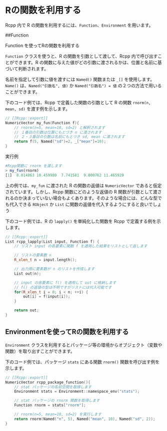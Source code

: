 # Rの関数を利用する

Rcpp 内で R の関数を利用するには、`Function`、`Environment` を用います。


##Function

Function を使ってRの関数を利用する

`Function` クラスを使うと、R の関数を引数として渡して、Rcpp 内で呼び出すことができます。R の関数に与えた値がどの引数に渡されるかは、位置と名前に基づいて判断されます。

名前を指定して引数に値を渡すには `Named()` 関数または `_[]` を使用します。`Name()` は、`Named("引数名", 値)` か `Named("引数名") = 値` の２つの方法で用いることができます。

下のコード例では、Rcpp で定義した関数の引数として R の関数 `rnorm(n, mean, sd)` を渡す例を示します。

```cpp
// [[Rcpp::export]]
NumericVector my_fun(Function f){
    // rnorm(n=5, mean=10, sd=2) と解釈されます
    // １番目の引数は位置にもとづき n に渡されます
    // ２・３番目の引数は名前にもとづき sd, mean に渡されます
    return f(5, Named("sd")=2, _["mean"]=10);
}
```

実行例

```r
#Rcpp関数に rnorm を渡します
> my_fun(rnorm)
[1]  8.014863 10.459980  7.741581  9.000762 11.465920
```

上の例では、`my_fun` に渡された R の関数の返値は `NumericVector` であると仮定されています。しかし、Rcpp 関数にどのような返値の R 関数が引数として渡されるのか決まっていない場合もよくあります。そのような場合には、どんな型でも代入できる `RObject` か `List` に関数の返値を代入するようにすると良いでしょう

下のコード例では、R の `lapply()` を単純化した関数を Rcpp で定義する例を示します。

```cpp
// [[Rcpp::export]]
List rcpp_lapply(List input, Function f) {
    // リスト input の各要素に関数 f を適用した結果をリストとして返します

    // リストの要素数 n
    R_xlen_t n = input.length();

    // 出力用に要素数が n のリストを作成します
    List out(n);

    // input の各要素に f() を適用して out に格納します
    // f() の返値の型は不明ですがリストには代入可能です
    for(R_xlen_t i = 0; i < n; ++i) {
        out[i] = f(input[i]);
    }

    return out;
}
```


## Environmentを使ってRの関数を利用する

`Environment` クラスを利用するとパッケージ等の環境からオブジェクト（変数や関数）を取り出すことができます。

下のコード例では、パッケージ `stats` にある関数 `rnorm()` 関数を呼び出す例を示します。

```cpp
// [[Rcpp::export]]
NumericVector rcpp_package_function(){
    // stat パッケージの名前空間を取得します
    Environment stats = Environment::namespace_env("stats");

    // stat パッケージの rnorm 関数を取得します
    Function rnorm = stats["rnorm"];

    // rnorm(n=5, mean=10, sd=2) を実行します
    return rnorm(Named("n", 5), Named("mean", 10), Named("sd", 2));
}
```

